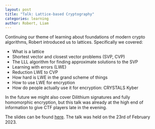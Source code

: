 ```yaml
---
layout: post
title: "Talk: Lattice-based Cryptography"
categories: learning
author: Robert, Liam
---
```


Continuing our theme of learning about foundations of modern crypto algorithms, Robert introduced us to lattices. Specifically we covered:

* What is a lattice
* Shortest vector and closest vector problems (SVP, CVP)
* The LLL algorithm for finding approximate solutions to the SVP
* Learning with errors (LWE)
* Reduction LWE to CVP
* How hard is LWE in the grand scheme of things
* How to use LWE for encryption
* How do people actually use it for encryption: CRYSTALS Kyber

In the future we might also cover Dilithium signatures and fully homomorphic encryption, but this talk was already at the high end of information to give CTF players late in the evening.

The slides can be found [here](/talks/2023-02-23-lattice_crypto/lattice.pdf). The talk was held on the 23rd of February 2023.
